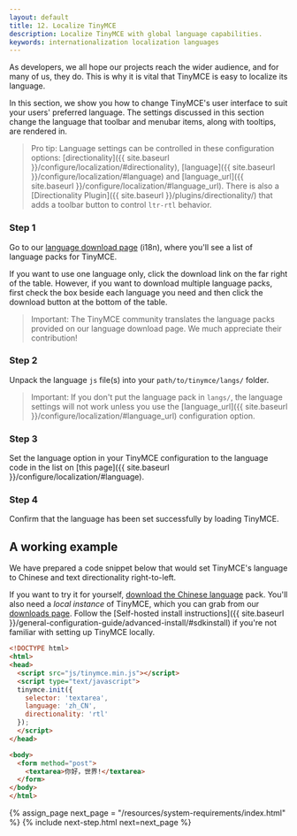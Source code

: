 ```yaml
---
layout: default
title: 12. Localize TinyMCE
description: Localize TinyMCE with global language capabilities.
keywords: internationalization localization languages
---
```


As developers, we all hope our projects reach the wider audience, and for many of us, they do. This is why it is vital that TinyMCE is easy to localize its language.

In this section, we show you how to change TinyMCE's user interface to suit your users' preferred language. The settings discussed in this section change the language that toolbar and menubar items, along with tooltips, are rendered in.


> Pro tip: Language settings can be controlled in these configuration options: [directionality]({{ site.baseurl }}/configure/localization/#directionality), [language]({{ site.baseurl }}/configure/localization/#language) and  [language_url]({{ site.baseurl }}/configure/localization/#language_url). There is also a [Directionality Plugin]({{ site.baseurl }}/plugins/directionality/) that adds a toolbar button to control `ltr-rtl` behavior.

### Step 1

Go to our [language download page](https://www.tinymce.com/download/language-packages/) (i18n), where you'll see a list of language packs for TinyMCE.

If you want to use one language only, click the download link on the far right of the table. However, if you want to download multiple language packs, first check the box beside each language you need and then click the download button at the bottom of the table.

> Important: The TinyMCE community translates the language packs provided on our language download page. We much appreciate their contribution!

### Step 2

Unpack the language `js` file(s) into your `path/to/tinymce/langs/` folder. 

> Important: If you don't put the language pack in `langs/`, the language settings will not work unless you use the [language_url]({{ site.baseurl }}/configure/localization/#language_url) configuration option.

### Step 3

Set the language option in your TinyMCE configuration to the language code in the list on [this page]({{ site.baseurl }}/configure/localization/#language).

### Step 4

Confirm that the language has been set successfully by loading TinyMCE.


## A working example

We have prepared a code snippet below that would set TinyMCE's language to Chinese and text directionality right-to-left.

If you want to try it for yourself, [download the Chinese language](https://www.tinymce.com/download/language-packages/) pack. You'll also need a *local instance* of TinyMCE, which you can grab from our [downloads page](https://www.tinymce.com/download/). Follow the [Self-hosted install instructions]({{ site.baseurl }}/general-configuration-guide/advanced-install/#sdkinstall) if you're not familiar with setting up TinyMCE locally.

```html
<!DOCTYPE html>
<html>
<head>
  <script src="js/tinymce.min.js"></script>
  <script type="text/javascript">
  tinymce.init({
    selector: 'textarea',
    language: 'zh_CN',
    directionality: 'rtl'
  });
  </script>
</head>

<body>
  <form method="post">
    <textarea>你好，世界!</textarea>
  </form>
</body>
</html>
```

{% assign_page next_page = "/resources/system-requirements/index.html" %}
{% include next-step.html next=next_page %}
